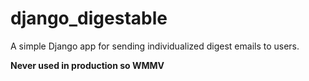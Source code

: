 django_digestable
=================

A simple Django app for sending individualized digest emails to users.

**Never used in production so WMMV**